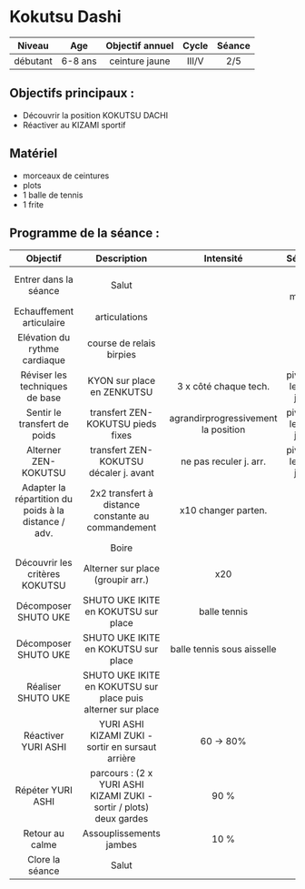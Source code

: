 # Kokutsu Dashi

|Niveau | Age | Objectif annuel | Cycle | Séance |
|:-:|:-:|:-:|:-:|:-:|
|débutant | 6-8 ans | ceinture jaune | III/V | 2/5 |

## Objectifs principaux :
- Découvrir la position KOKUTSU DACHI
- Réactiver au KIZAMI sportif

## Matériel
- morceaux de ceintures
- plots
- 1 balle de tennis
- 1 frite


## Programme de la séance :

| Objectif | Description | Intensité | Sécurité | Durée |
|:--------:|:-----------:|:---------:|:--------:|:-----:|
| Entrer dans la séance| Salut |  | m.g. puis m.d. 2"| 2' |
| Echauffement articulaire | articulations | | | 5' |
| Elévation du rythme cardiaque | course de relais birpies | | | 5' |
| Réviser les techniques de base| KYON sur place en ZENKUTSU | 3 x côté chaque tech. | pivot sur le talon j. arr. | 5' |
| Sentir le transfert de poids | transfert ZEN-KOKUTSU pieds fixes | agrandirprogressivement la position | pivot sur le talon j. arr. | 2' |
| Alterner ZEN-KOKUTSU | transfert ZEN-KOKUTSU décaler j. avant | ne pas reculer j. arr.| pivot sur le talon j. arr. | 2' |
| Adapter la répartition du poids à la distance / adv. | 2x2 transfert à distance constante au commandement | x10 changer parten.| Dos droit | 4' |
| | Boire | |
| Découvrir les critères KOKUTSU | Alterner sur place (groupir arr.) | x20 | | 2' |
| Décomposer SHUTO UKE | SHUTO UKE IKITE en KOKUTSU sur place | balle tennis| | 2' |
| Décomposer SHUTO UKE | SHUTO UKE IKITE en KOKUTSU sur place | balle tennis sous aisselle | | 2' |
| Réaliser SHUTO UKE | SHUTO UKE IKITE en KOKUTSU sur place puis alterner sur place | | | 2' |
| Réactiver YURI ASHI | YURI ASHI KIZAMI ZUKI - sortir en sursaut arrière | 60 &rarr; 80% | | 3' |
| Répéter YURI ASHI | parcours : (2 x YURI ASHI KIZAMI ZUKI - sortir / plots) deux gardes | 90 % | | 7' |
| Retour au calme | Assouplissements jambes | 10 % | | 5' |
| Clore la séance | Salut | | | 2' |